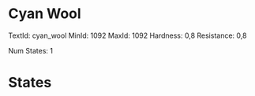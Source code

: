 # Cyan Wool
TextId: cyan_wool
MinId: 1092
MaxId: 1092
Hardness: 0,8
Resistance: 0,8

Num States: 1
# States
```

```